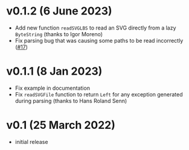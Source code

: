 # v0.1.2 (6 June 2023)

- Add new function `readSVGLBS` to read an SVG directly from a lazy
  `ByteString` (thanks to Igor Moreno)
- Fix parsing bug that was causing some paths to be read
  incorrectly ([#17](https://github.com/diagrams/diagrams-input/issues/17))

# v0.1.1 (8 Jan 2023)

- Fix example in documentation
- Fix `readSVGFile` function to return `Left` for any exception
  generated during parsing (thanks to Hans Roland Senn)

# v0.1 (25 March 2022)

- initial release

